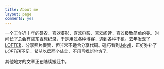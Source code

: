 ```yaml
---
title: About me
layout: page
comments: yes
---
```


一个工作近十年的码农，喜欢摄影，喜欢电影，喜欢阅读，喜欢极致简单的美。时间长了总会有些东西想纪录，于是用过各种博客，遇到各种不便。去年发现了[LOFTER](http://coldlight.lofter.com)，分享照片很赞，但非常不适合分享代码。碰巧看到[Jekyll](https://github.com/mojombo/jekyll)，正好弥补了*LOFTER*不足，希望以后两个结合，不用再找新地方了。

其他地方的文章正在陆续搬迁中。